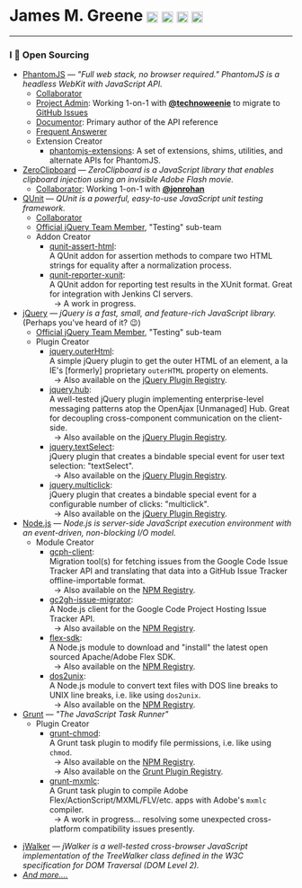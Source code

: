 # James M. Greene [<img class="emoji" title="GitHub" alt=":octocat:" src="https://a248.e.akamai.net/assets.github.com/images/icons/emoji/octocat.png" height="20" width="20" align="absmiddle" />][me/gh] [<img class="emoji" title="Twitter" alt=":bird:" src="https://a248.e.akamai.net/assets.github.com/images/icons/emoji/bird.png" height="20" width="20" align="absmiddle" />][me/t] [<img class="emoji" title="Email" alt=":e-mail:" src="https://a248.e.akamai.net/assets.github.com/images/icons/emoji/e-mail.png" height="20" width="20" align="absmiddle" />][me/email] [<img class="emoji" title="Website" alt=":earth_americas:" src="https://a248.e.akamai.net/assets.github.com/images/icons/emoji/earth_americas.png" height="20" width="20" align="absmiddle" />][me/site]  

---

### I :gift_heart: Open Sourcing
 - [PhantomJS][pjs/site] &mdash; _"Full web stack, no browser required." PhantomJS is a headless WebKit with JavaScript API._
    - [Collaborator][pjs/repo]
    - [Project Admin][pjs/gc-issues]: Working 1-on-1 with [**@technoweenie**][gh/rick] to migrate to [GitHub Issues][pjs/gh-issues]
    - [Documentor][pjs/api]: Primary author of the API reference
    - [Frequent Answerer][pjs/forum]
    - Extension Creator
       - [phantomjs-extensions][pjs/extensions]: A set of extensions, shims, utilities, and alternate APIs for PhantomJS.
 - [ZeroClipboard][zc/site] &mdash; _ZeroClipboard is a JavaScript library that enables clipboard injection using an invisible Adobe Flash movie._
    - [Collaborator][zc/repo]: Working 1-on-1 with [**@jonrohan**][gh/jon]
 - [QUnit][qu/site] &mdash; _QUnit is a powerful, easy-to-use JavaScript unit testing framework._
    - [Collaborator][qu/repo]
    - [Official jQuery Team Member][qu/team], "Testing" sub-team
    - Addon Creator
       - [qunit-assert-html][qu/addon-assert-html]:  
         A QUnit addon for assertion methods to compare two HTML strings for equality after a normalization process.
       - [qunit-reporter-xunit][qu/addon-reporter-xunit]:  
         A QUnit addon for reporting test results in the XUnit format. Great for integration with Jenkins CI servers.  
          &nbsp; &rarr; A work in progress.
 - [jQuery][jq/site] &mdash; _jQuery is a fast, small, and feature-rich JavaScript library._ (Perhaps you've heard of it? :wink:)
    - [Official jQuery Team Member][qu/team], "Testing" sub-team
    - Plugin Creator
       - [jquery.outerHtml][jq/outerHtml/repo]:  
         A simple jQuery plugin to get the outer HTML of an element, a la IE's [formerly] proprietary `outerHTML`
         property on elements.  
          &nbsp; &rarr; Also available on the [jQuery Plugin Registry][jq/outerHtml/reg].
       - [jquery.hub][jq/hub/repo]:  
         A well-tested jQuery plugin implementing enterprise-level messaging patterns atop the OpenAjax [Unmanaged] Hub.
         Great for decoupling cross-component communication on the client-side.  
          &nbsp; &rarr; Also available on the [jQuery Plugin Registry][jq/hub/reg].
       - [jquery.textSelect][jq/textSelect/repo]:  
         jQuery plugin that creates a bindable special event for user text selection: "textSelect".  
          &nbsp; &rarr; Also available on the [jQuery Plugin Registry][jq/textSelect/reg].
       - [jquery.multiclick][jq/multiclick/repo]:  
         jQuery plugin that creates a bindable special event for a configurable number of clicks: "multiclick".  
          &nbsp; &rarr; Also available on the [jQuery Plugin Registry][jq/multiclick/reg].
 - [Node.js][node/site] &mdash; _Node.js is server-side JavaScript execution environment with an event-driven, non-blocking I/O model._
    - Module Creator
       - [gcph-client][node/gcph-client/repo]:  
         Migration tool(s) for fetching issues from the Google Code Issue Tracker API and translating that data into
         a GitHub Issue Tracker offline-importable format.  
          &nbsp; &rarr; Also available on the [NPM Registry][node/gcph-client/reg].
       - [gc2gh-issue-migrator][node/gc2gh-issue-migrator/repo]:  
         A Node.js client for the Google Code Project Hosting Issue Tracker API.  
          &nbsp; &rarr; Also available on the [NPM Registry][node/gc2gh-issue-migrator/reg].
       - [flex-sdk][node/flex-sdk/repo]:  
         A Node.js module to download and "install" the latest open sourced Apache/Adobe Flex SDK.  
          &nbsp; &rarr; Also available on the [NPM Registry][node/flex-sdk/reg].
       - [dos2unix][node/dos2unix/repo]:  
         A Node.js module to convert text files with DOS line breaks to UNIX line breaks, i.e. like using `dos2unix`.  
          &nbsp; &rarr; Also available on the [NPM Registry][node/dos2unix/reg].
 - [Grunt][grunt/site] &mdash; _"The JavaScript Task Runner"_
    - Plugin Creator
       - [grunt-chmod][grunt/chmod/repo]:  
         A Grunt task plugin to modify file permissions, i.e. like using `chmod`.  
          &nbsp; &rarr; Also available on the [NPM Registry][node/grunt-chmod/reg].  
          &nbsp; &rarr; Also available on the [Grunt Plugin Registry][grunt/plugin-reg].
       - [grunt-mxmlc][grunt/mxmlc/repo]:  
         A Grunt task plugin to compile Adobe Flex/ActionScript/MXML/FLV/etc. apps with Adobe's `mxmlc` compiler.  
          &nbsp; &rarr; A work in progress... resolving some unexpected cross-platform compatibility issues presently.

<!---
          &nbsp; &rarr; Also available on the [NPM Registry][node/grunt-mxmlc/reg].  
          &nbsp; &rarr; Also available on the [Grunt Plugin Registry][grunt/plugin-reg].
-->
- [jWalker][other/jWalker/repo] &mdash; _jWalker is a well-tested cross-browser JavaScript implementation of the TreeWalker class defined in the W3C specification for DOM Traversal (DOM Level 2)._
 - [_And more...._][me/gh]


[me/gh]: http://github.com/JamesMGreene "GitHub"
[me/t]: http://twitter.com/_JamesMGreene "Twitter"
[me/email]: mailto:james.m.greene@gmail.com "Email"
[me/site]: http://about.me/JamesMGreene "Website"
[gh/rick]: https://github.com/technoweenie
[gh/jon]: https://github.com/jonrohan
[pjs/site]: https://phantomjs.org/
[pjs/repo]: https://github.com/ariya/phantomjs
[pjs/gc-issues]: https://code.google.com/p/phantomjs/issues/list
[pjs/gh-issues]: https://github.com/ariya/phantomjs/issues
[pjs/api]: https://github.com/ariya/phantomjs/wiki/API-Reference
[pjs/forum]: https://groups.google.com/d/forum/phantomjs
[pjs/extensions]: https://github.com/JamesMGreene/phantomjs-extensions
[zc/site]: http://jonrohan.github.com/ZeroClipboard/
[zc/repo]: https://github.com/jonrohan/ZeroClipboard
[qu/site]: http://qunitjs.com/
[qu/repo]: https://github.com/jquery/qunit
[qu/team]: http://jquery.org/team/
[qu/addon-assert-html]: https://github.com/JamesMGreene/qunit-assert-html
[qu/addon-reporter-xunit]: https://github.com/JamesMGreene/qunit-reporter-xunit
[jq/site]: http://jquery.com/
[jq/outerHtml/repo]: https://github.com/JamesMGreene/jquery.outerHtml
[jq/outerHtml/reg]: http://plugins.jquery.com/outerHtml/
[jq/hub/repo]: https://github.com/JamesMGreene/jquery.hub
[jq/hub/reg]: http://plugins.jquery.com/hub/
[jq/textSelect/repo]: https://github.com/JamesMGreene/jquery.textSelect
[jq/textSelect/reg]: http://plugins.jquery.com/textSelect/
[jq/multiclick/repo]: https://github.com/JamesMGreene/jquery.multiclick
[jq/multiclick/reg]: http://plugins.jquery.com/multiclick/
[node/site]: http://nodejs.org/
[node/gcph-client/repo]: https://github.com/JamesMGreene/node-gcph-client
[node/gcph-client/reg]: https://npmjs.org/package/gcph-client
[node/gc2gh-issue-migrator/repo]: https://github.com/JamesMGreene/gc2gh-issue-migrator
[node/gc2gh-issue-migrator/reg]: https://npmjs.org/package/gc2gh-issue-migrator
[node/flex-sdk/repo]: https://github.com/JamesMGreene/node-flex-sdk
[node/flex-sdk/reg]: https://npmjs.org/package/flex-sdk
[node/dos2unix/repo]: https://github.com/JamesMGreene/node-dos2unix
[node/dos2unix/reg]: https://npmjs.org/package/dos2unix
[node/grunt-chmod/reg]: https://npmjs.org/package/grunt-chmod
[node/grunt-mxmlc/reg]: https://npmjs.org/package/grunt-mxmlc
[grunt/site]: http://gruntjs.com/
[grunt/chmod/repo]: https://github.com/JamesMGreene/grunt-chmod
[grunt/mxmlc/repo]: https://github.com/JamesMGreene/grunt-mxmlc
[grunt/plugin-reg]: http://gruntjs.com/plugins
[other/jWalker/repo]: https://github.com/JamesMGreene/jWalker
[other/jWalker/site]: http://jamesmgreene.github.com/jWalker

